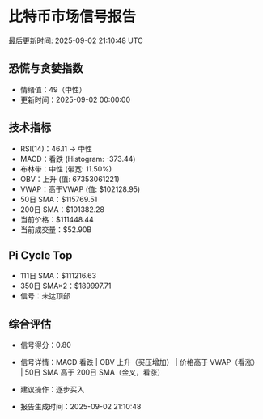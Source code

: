 # 比特币市场信号报告

最后更新时间: 2025-09-02 21:10:48 UTC

## 恐慌与贪婪指数
- 情绪值：49（中性）
- 更新时间：2025-09-02 00:00:00

## 技术指标
- RSI(14)：46.11 → 中性
- MACD：看跌 (Histogram: -373.44)
- 布林带：中性 (带宽: 11.50%)
- OBV：上升 (值: 67353061221)
- VWAP：高于VWAP (值: $102128.95)
- 50日 SMA：$115769.51
- 200日 SMA：$101382.28
- 当前价格：$111448.44
- 当前成交量：$52.90B

## Pi Cycle Top
- 111日 SMA：$111216.63
- 350日 SMA×2：$189997.71
- 信号：未达顶部

## 综合评估
- 信号得分：0.80
- 信号详情：MACD 看跌 | OBV 上升（买压增加） | 价格高于 VWAP（看涨） | 50日 SMA 高于 200日 SMA（金叉，看涨）
- 建议操作：逐步买入

- 报告生成时间：2025-09-02 21:10:48
